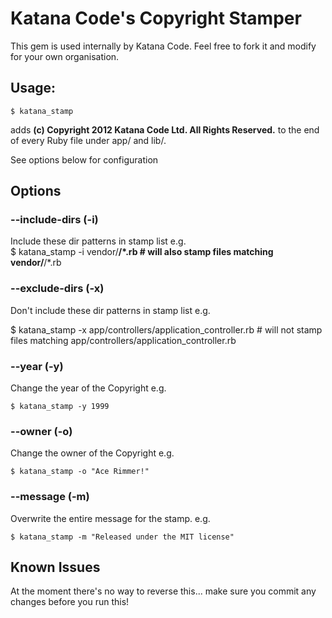 # Katana Code's Copyright Stamper

This gem is used internally by Katana Code. Feel free to fork it and modify for your 
own organisation.

## Usage: 

    $ katana_stamp

adds **(c) Copyright 2012 Katana Code Ltd. All Rights Reserved.** to the end of every Ruby file under app/ and lib/.

See options below for configuration

## Options

###  --include-dirs (-i)

Include these dir patterns in stamp list
e.g.    
     $ katana_stamp -i vendor/**/*.rb # will also stamp files matching vendor/**/*.rb
     
### --exclude-dirs (-x)

Don't include these dir patterns in stamp list
e.g.
   
   $ katana_stamp -x app/controllers/application_controller.rb # will not stamp files matching app/controllers/application_controller.rb

### --year (-y)

Change the year of the Copyright
e.g.

    $ katana_stamp -y 1999

 
### --owner (-o)

Change the owner of the Copyright
e.g.

    $ katana_stamp -o "Ace Rimmer!"

 
### --message (-m)

Overwrite the entire message for the stamp.
e.g.
    
    $ katana_stamp -m "Released under the MIT license"
    
## Known Issues

At the moment there's no way to reverse this... make sure you commit any changes before you
run this!